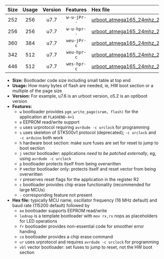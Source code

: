 |Size|Usage|Version|Features|Hex file|
|:-:|:-:|:-:|:-:|:--|
|252|256|u7.7|`w-u-jPr--`|[urboot_atmega165_24mhz_230400bps_lednop_ur_vbl.hex](https://raw.githubusercontent.com/stefanrueger/urboot.hex/main/mcus/atmega165/fcpu_24mhz/230400_bps/urboot_atmega165_24mhz_230400bps_lednop_ur_vbl.hex)|
|256|256|u7.7|`w-u-hpr--`|[urboot_atmega165_24mhz_230400bps_lednop_fr_ur.hex](https://raw.githubusercontent.com/stefanrueger/urboot.hex/main/mcus/atmega165/fcpu_24mhz/230400_bps/urboot_atmega165_24mhz_230400bps_lednop_fr_ur.hex)|
|360|384|u7.7|`weu-jPr-c`|[urboot_atmega165_24mhz_230400bps_ee_lednop_fr_ce_ur_vbl.hex](https://raw.githubusercontent.com/stefanrueger/urboot.hex/main/mcus/atmega165/fcpu_24mhz/230400_bps/urboot_atmega165_24mhz_230400bps_ee_lednop_fr_ce_ur_vbl.hex)|
|342|512|u7.7|`weu-hpr-c`|[urboot_atmega165_24mhz_230400bps_ee_lednop_fr_ce_ur.hex](https://raw.githubusercontent.com/stefanrueger/urboot.hex/main/mcus/atmega165/fcpu_24mhz/230400_bps/urboot_atmega165_24mhz_230400bps_ee_lednop_fr_ce_ur.hex)|
|446|512|u7.7|`wes-hpr-c`|[urboot_atmega165_24mhz_230400bps_ee_lednop_fr_ce.hex](https://raw.githubusercontent.com/stefanrueger/urboot.hex/main/mcus/atmega165/fcpu_24mhz/230400_bps/urboot_atmega165_24mhz_230400bps_ee_lednop_fr_ce.hex)|

- **Size:** Bootloader code size including small table at top end
- **Usage:** How many bytes of flash are needed, ie, HW boot section or a multiple of the page size
- **Version:** For example, u7.6 is an urboot version, o5.2 is an optiboot version
- **Features:**
  + `w` bootloader provides `pgm_write_page(sram, flash)` for the application at `FLASHEND-4+1`
  + `e` EEPROM read/write support
  + `u` uses urprotocol requiring `avrdude -c urclock` for programming
  + `s` uses skeleton of STK500v1 protocol (deprecated); `-c urclock` and `-c arduino` both work
  + `h` hardware boot section: make sure fuses are set for reset to jump to boot section
  + `j` vector bootloader: applications *need to be patched externally*, eg, using `avrdude -c urclock`
  + `p` bootloader protects itself from being overwritten
  + `P` vector bootloader only: protects itself and reset vector from being overwritten
  + `r` preserves reset flags for the application in the register R2
  + `c` bootloader provides chip erase functionality (recommended for large MCUs)
  + `-` corresponding feature not present
- **Hex file:** typically MCU name, oscillator frequency (16 MHz default) and baud rate (115200 default) followed by
  + `ee` bootloader supports EEPROM read/write
  + `lednop` is a template bootloader with `mov rx,rx` nops as placeholders for LED operations
  + `fr` bootloader provides non-essential code for smoother error handing
  + `ce` bootloader provides a chip erase command
  + `ur` uses urprotocol and requires `avrdude -c urclock` for programming
  + `vbl` vector bootloader: set fuses to jump to reset, not the HW boot section
